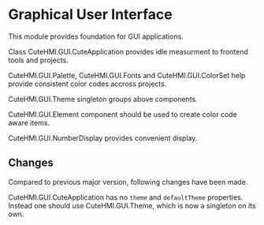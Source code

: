 # Graphical User Interface

This module provides foundation for GUI applications.

Class CuteHMI.GUI.CuteApplication provides idle measurment to frontend tools and projects.

CuteHMI.GUI.Palette, CuteHMI.GUI.Fonts and CuteHMI.GUI.ColorSet help provide consistent color codes accross projects.

CuteHMI.GUI.Theme singleton groups above components.

CuteHMI.GUI.Element component should be used to create color code aware items.

CuteHMI.GUI.NumberDisplay provides convenient display.

## Changes

Compared to previous major version, following changes have been made.

CuteHMI.GUI.CuteApplication has no `theme` and `defaultTheme` properties. Instead one should use CuteHMI.GUI.Theme, which is now a
singleton on its own.

